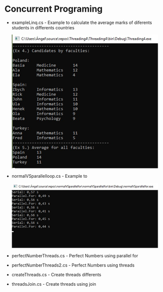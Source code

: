# Concurrent Programing
* exampleLinq.cs - Example to calculate the average marks of diferents students in differents countries

  ![example linq](Linq/exampleLinq.jpg)

* normalVSparallelloop.cs - Example to

  ![example linq](normalVSparallelLoop/normalVSparallelloop.jpg)

* perfectNumberThreads.cs - Perfect Numbers using parallel for
* perfectNumberThreads2.cs - Perfect Numbers using threads
* createThreads.cs - Create threads differents
* threadsJoin.cs - Create threads using join
